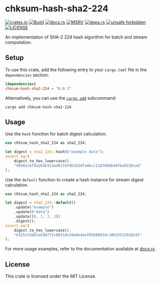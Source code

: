 # chksum-hash-sha2-224

[![crates.io](https://img.shields.io/crates/v/chksum-hash-sha2-224?style=flat-square&logo=rust "crates.io")](https://crates.io/crates/chksum-hash-sha2-224)
[![Build](https://img.shields.io/github/actions/workflow/status/chksum-rs/hash-sha2-224/rust.yml?branch=master&style=flat-square&logo=github "Build")](https://github.com/chksum-rs/hash-sha2-224/actions/workflows/rust.yml)
[![docs.rs](https://img.shields.io/docsrs/chksum-hash-sha2-224?style=flat-square&logo=docsdotrs "docs.rs")](https://docs.rs/chksum-hash-sha2-224/)
[![MSRV](https://img.shields.io/badge/MSRV-1.63.0-informational?style=flat-square "MSRV")](https://github.com/chksum-rs/hash-sha2-224/blob/master/Cargo.toml)
[![deps.rs](https://deps.rs/crate/chksum-hash-sha2-224/0.0.1/status.svg?style=flat-square "deps.rs")](https://deps.rs/crate/chksum-hash-sha2-224/0.0.1)
[![unsafe forbidden](https://img.shields.io/badge/unsafe-forbidden-success.svg?style=flat-square "unsafe forbidden")](https://github.com/rust-secure-code/safety-dance)
[![LICENSE](https://img.shields.io/github/license/chksum-rs/hash-sha2-224?style=flat-square "LICENSE")](https://github.com/chksum-rs/hash-sha2-224/blob/master/LICENSE)

An implementation of SHA-2 224 hash algorithm for batch and stream computation.

## Setup

To use this crate, add the following entry to your `Cargo.toml` file in the `dependencies` section:

```toml
[dependencies]
chksum-hash-sha2-224 = "0.0.1"
```

Alternatively, you can use the [`cargo add`](https://doc.rust-lang.org/cargo/commands/cargo-add.html) subcommand:

```shell
cargo add chksum-hash-sha2-224
```

## Usage

Use the `hash` function for batch digest calculation.

```rust
use chksum_hash_sha2_224 as sha2_224;

let digest = sha2_224::hash(b"example data");
assert_eq!(
    digest.to_hex_lowercase(),
    "90382cbfda2656313ad61fd74b32ddfa4bcc118f660bd4fba9228ced"
);
```

Use the `default` function to create a hash instance for stream digest calculation.

```rust
use chksum_hash_sha2_224 as sha2_224;

let digest = sha2_224::default()
    .update("example")
    .update(b"data")
    .update([0, 1, 2, 3])
    .digest();
assert_eq!(
    digest.to_hex_lowercase(),
    "6325c53dd1a5d4772c0821dc28a9e4eef02b0803dc18b33522928242"
);
```

For more usage examples, refer to the documentation available at [docs.rs](https://docs.rs/chksum-hash-sha2-224/).

## License

This crate is licensed under the MIT License.
